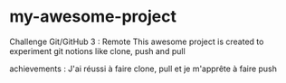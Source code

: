 # my-awesome-project
Challenge Git/GitHub 3 : Remote
This awesome project is created to experiment git notions like clone, push and pull

achievements : J'ai réussi à faire clone, pull et je m'apprête à faire push
